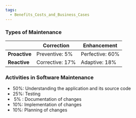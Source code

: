 ```yaml
---
tags:
  - Benefits_Costs_and_Business_Cases
---
```

### Types of Maintenance
|               | Correction           | Enhancement        |
| ------------- | -------------------- | ------------------ |
| **Proactive** | Preventive:   $5\%$  | Perfective: $60\%$ |
| **Reactive**  | Corrective:   $17\%$ | Adaptive:   $18\%$ |
### Activities in Software Maintenance
- $50\%$: Understanding the application and its source code
- $25\%$: Testing
- $\;5\%$ : Documentation of changes
- $10\%$: Implementation of changes
- $10\%$: Planning of changes
